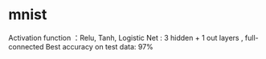 # mnist
Activation function ：Relu, Tanh, Logistic
Net : 3 hidden + 1 out layers , full-connected
Best accuracy on test data: 97%

